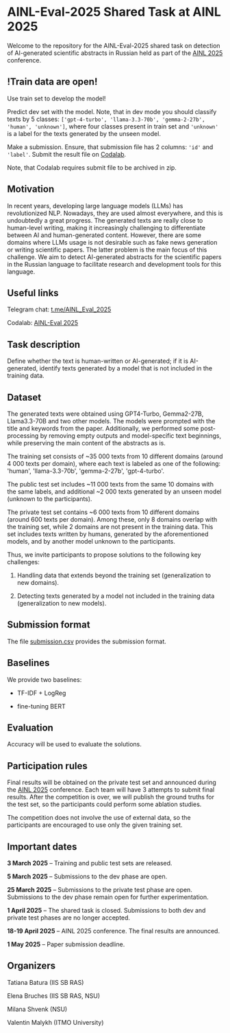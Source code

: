 # AINL-Eval-2025 Shared Task at AINL 2025
Welcome to the repository for the AINL-Eval-2025 shared task on detection of AI-generated scientific abstracts in Russian held as part of the [AINL 2025](https://ainlconf.ru/) conference.

## !Train data are open!
Use train set to develop the model!

Predict dev set with the model. Note, that in dev mode you should classify texts by 5 classes: `['gpt-4-turbo', 'llama-3.3-70b', 'gemma-2-27b', 'human', 'unknown']`, where four classes present in train set and `'unknown'` is a label for the texts generated by the unseen model.

Make a submission. Ensure, that submission file has 2 columns: `'id'` and `'label'`. Submit the result file on [Codalab](https://codalab.lisn.upsaclay.fr/competitions/21895).

Note, that Codalab requires submit file to be archived in zip.

## Motivation
In recent years, developing large language models (LLMs) has revolutionized NLP. Nowadays, they are used almost everywhere, and this is undoubtedly a great progress. The generated texts are really close to human-level writing, making it increasingly challenging to differentiate between AI and human-generated content. However, there are some domains where LLMs usage is not desirable such as fake news generation or writing scientific papers. The latter problem is the main focus of this challenge. We aim to detect AI-generated abstracts for the scientific papers in the Russian language to facilitate research and development tools for this language.

## Useful links
Telegram chat: [t.me/AINL_Eval_2025](http://t.me/AINL_Eval_2025)

Codalab: [AINL-Eval 2025](https://codalab.lisn.upsaclay.fr/competitions/21895)

## Task description
Define whether the text is human-written or AI-generated; if it is AI-generated, identify texts generated by a model that is not included in the training data.

## Dataset
The generated texts were obtained using GPT4-Turbo, Gemma2-27B, Llama3.3-70B and two other models. The models were prompted with the title and keywords from the paper. Additionally, we performed some post-processing by removing empty outputs and model-specific text beginnings, while preserving the main content of the abstracts as is.

The training set consists of ~35 000 texts from 10 different domains (around 4 000 texts per domain), where each text is labeled as one of the following: 'human', 'llama-3.3-70b', 'gemma-2-27b', 'gpt-4-turbo'.

The public test set includes ~11 000 texts from the same 10 domains with the same labels, and additional ~2 000 texts generated by an unseen model (unknown to the participants).

The private test set contains ~6 000 texts from 10 different domains (around 600 texts per domain). Among these, only 8 domains overlap with the training set, while 2 domains are not present in the training data. This set includes texts written by humans, generated by the aforementioned models, and by another model unknown to the participants. 

Thus, we invite participants to propose solutions to the following key challenges:

1) Handling data that extends beyond the training set (generalization to new domains).

2) Detecting texts generated by a model not included in the training data (generalization to new models).

## Submission format
The file [submission.csv](submission.csv) provides the submission format.

## Baselines
We provide two baselines:

- TF-IDF + LogReg

- fine-tuning BERT


## Evaluation
Accuracy will be used to evaluate the solutions.

## Participation rules
Final results will be obtained on the private test set and announced during the [AINL 2025](https://ainlconf.ru/) conference. Each team will have 3 attempts to submit final results. After the competition is over, we will publish the ground truths for the test set, so the participants could perform some ablation studies.

The competition does not involve the use of external data, so the participants are encouraged to use only the given training set.

## Important dates
**3 March 2025** – Training and public test sets are released. 

**5 March 2025** – Submissions to the dev phase are open.

**25 March 2025** – Submissions to the private test phase are open. Submissions to the dev phase remain open for further experimentation.

**1 April 2025** – The shared task is closed. Submissions to both dev and private test phases are no longer accepted.

**18-19 April 2025** – AINL 2025 conference. The final results are announced.

**1 May 2025** – Paper submission deadline.



## Organizers
Tatiana Batura (IIS SB RAS)

Elena Bruches (IIS SB RAS, NSU)

Milana Shvenk (NSU)

Valentin Malykh (ITMO University)

